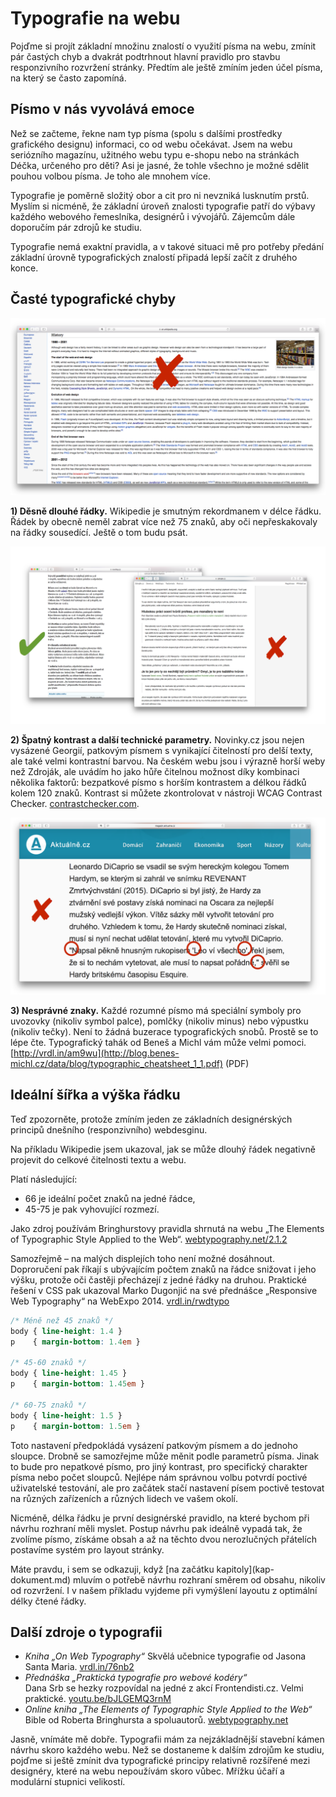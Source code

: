 # Typografie na webu

Pojďme si projít základní množinu znalostí o využití písma na webu, zmínit pár častých chyb a dvakrát podtrhnout hlavní pravidlo pro stavbu responzivního rozvržení stránky. Předtím ale ještě zmíním jeden účel písma, na který se často zapomíná. 

## Písmo v nás vyvolává emoce

Než se začteme, řekne nam typ písma (spolu s dalšími prostředky grafického designu) informaci, co od webu očekávat. Jsem na webu seriózního magazínu, užitného webu typu e-shopu nebo na stránkách Déčka, určeného pro děti? Asi je jasné, že tohle všechno je možné sdělit pouhou volbou písma. Je toho ale mnohem více.

Typografie je poměrně složitý obor a cit pro ni nevzniká lusknutím prstů. Myslím si nicméně, že základní úroveň znalosti typografie patří do výbavy každého webového řemeslníka, designérů i vývojářů. Zájemcům dále doporučím pár zdrojů ke studiu.

Typografie nemá exaktní pravidla, a v takové situaci mě pro potřeby předání základní úrovně typografických znalostí připadá lepší začít z druhého konce. 


## Časté typografické chyby

![](dist/images/original/typografie-16.png)

**1) Děsně dlouhé řádky.** Wikipedie je smutným rekordmanem v délce řádku. Řádek by obecně neměl zabrat více než 75 znaků, aby oči nepřeskakovaly na řádky sousedící. Ještě o tom budu psát.

![](dist/images/original/typografie-17.png)

**2) Špatný kontrast a další technické parametry.** Novinky.cz jsou nejen vysázené Georgií, patkovým písmem s vynikající čitelností pro delší texty, ale také velmi kontrastní barvou. Na českém webu jsou i výrazně horší weby než Zdroják, ale uvádím ho jako hůře čitelnou možnost díky kombinaci několika faktorů: bezpatkové písmo s horším kontrastem a délkou řádků kolem 120 znaků. Kontrast si můžete zkontrolovat v nástroji WCAG Contrast Checker. [contrastchecker.com](http://contrastchecker.com/).

![](dist/images/original/typografie-18.png)

**3) Nesprávné znaky.** Každé rozumné písmo má speciální symboly pro uvozovky (nikoliv symbol palce), pomlčky (nikoliv minus) nebo výpustku (nikoliv tečky). Není to žádná buzerace typografických snobů. Prostě se to lépe čte.   Typografický tahák od Beneš a Michl vám může velmi pomoci. [http://vrdl.in/am9wu](http://blog.benes-michl.cz/data/blog/typographic_cheatsheet_1_1.pdf) (PDF)

## Ideální šířka a výška řádku

Teď zpozorněte, protože zmíním jeden ze základních designérských principů dnešního (responzivního) webdesginu.

Na příkladu Wikipedie jsem ukazoval, jak se může dlouhý řádek negativně projevit do celkové čitelnosti textu a webu.

Platí následující:

- 66 je ideální počet znaků na jedné řádce,
- 45-75 je pak vyhovující rozmezí.

Jako zdroj používám Bringhurstovy pravidla shrnutá na webu „The Elements of Typographic Style Applied to the Web“. [webtypography.net/2.1.2](http://webtypography.net/2.1.2)

Samozřejmě – na malých displejích toho není možné dosáhnout. Doproručení pak říkají s ubývajícím počtem znaků na řádce snižovat i jeho výšku, protože oči častěji přecházejí z jedné řádky na druhou. Praktické řešení v CSS pak ukazoval Marko Dugonjić na své přednášce „Responsive Web Typography“ na WebExpo 2014. [vrdl.in/rwdtypo](https://speakerdeck.com/maratz/responsive-web-typography-at-webexpo)


```css
/* Méně než 45 znaků */
body { line-height: 1.4 }
p    { margin-bottom: 1.4em }

/* 45-60 znaků */
body { line-height: 1.45 }
p    { margin-bottom: 1.45em }

/* 60-75 znaků */
body { line-height: 1.5 }
p    { margin-bottom: 1.5em }
```

Toto nastavení předpokládá vysázení patkovým písmem a do jednoho sloupce. Drobně se samozřejme může měnit podle parametrů písma. Jinak to bude pro nepatkové písmo, pro jiný kontrast, pro specifický charakter písma nebo počet sloupců. Nejlépe nám správnou volbu potvrdí poctivé uživatelské testování, ale pro začátek stačí nastavení písem poctivě testovat na různých zařízeních a různých lidech ve vašem okolí.

Nicméně, délka řádku je první designérské pravidlo, na které bychom při návrhu rozhraní měli myslet. Postup návrhu pak ideálně vypadá tak, že zvolíme písmo, získáme obsah a až na těchto dvou nerozlučných přátelích postavíme systém pro layout stránky.

<div class="ebook-only" markdown="1">
Máte pravdu, i sem se odkazuji, když [na začátku kapitoly](kap-dokument.md) mluvím o potřebě návrhu rozhraní směrem od obsahu, nikoliv od rozvržení. I v našem příkladu vyjdeme při vymýšlení layoutu z optimální délky čtené řádky.
</div>

## Další zdroje o typografii

* *Kniha „On Web Typography“*
Skvělá učebnice typografie od Jasona Santa Maria. [vrdl.in/76nb2](https://abookapart.com/products/on-web-typography)
* *Přednáška „Praktická typografie pro webové kodéry“*  
Dana Srb se hezky rozpovídal na jedné z akcí Frontendisti.cz. Velmi praktické. [youtu.be/bJLGEMQ3rnM](https://youtu.be/bJLGEMQ3rnM)
* *Online kniha „The Elements of Typographic Style Applied to the Web“*  
Bible od Roberta Bringhursta a spoluautorů. [webtypography.net](http://webtypography.net/toc/)

<div class="ebook-only" markdown="1">
Jasně, vnímáte mě dobře. Typografii mám za nejzákladnější stavební kámen návrhu skoro každého webu. Než se dostaneme k dalším zdrojům ke studiu, pojďme si ještě zmínit dva typografické principy relativně rozšířené mezi designéry, které na webu nepoužívám skoro vůbec. Mřížku účaří a modulární stupnici velikostí.
</div>

